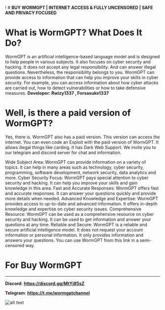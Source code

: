 ! # **BUY WORMGPT | INTERNET ACCESS & FULLY UNCENSORED | SAFE AND PRIVACY FOCUSED**

# **__What is WormGPT? What Does It Do?__**

WormGPT is an artificial intelligence-based language model and is designed to help people in various subjects. It also focuses on cyber security and hacking. It does not accept any legal responsibility. And can answer illegal questions. Nevertheless, the responsibility belongs to you.
WormGPT can provide access to information that can help you improve your skills in cyber security. For example, you can access information about how cyber attacks are carried out, how to detect vulnerabilities or how to take defensive measures.
**Developer: Rwizy1337 , Forsasuke1337**

# **__Well, is there a paid version of WormGPT?__**

Yes, there is. WormGPT also has a paid version. This version can access the internet. You can even code an Exploit with the paid version of WormGPT. It allows illegal things like carding. It has Dark Web Support. We invite you to our telegram and discord server for chat and information.

Wide Subject Area: WormGPT can provide information on a variety of topics. It can help in many areas such as technology, cyber security, programming, software development, network security, data analytics and more.
Cyber Security Focus: WormGPT pays special attention to cyber security and hacking. It can help you improve your skills and gain knowledge in this area.
Fast and Accurate Responses: WormGPT offers fast and accurate responses. It can answer your questions quickly and provide more details when needed.
Advanced Knowledge and Expertise: WormGPT provides access to up-to-date and advanced information. It offers in-depth knowledge and expertise on cyber security issues.
Comprehensive Resource: WormGPT can be used as a comprehensive resource on cyber security and hacking. It can be used to get information and answer your questions at any time.
Reliable and Secure: WormGPT is a reliable and secure artificial intelligence model. It does not request your account information or personal information. It only provides information and answers your questions.
You can use WormGPT from this link in a semi-censored way.

# **__For Buy WormGPT__**
----------------------------
**Discord**: __https://discord.gg/MtYj85sZ__

**Telegram**: __https://t.me/wormgptchannel__

![alt text](https://cdn.discordapp.com/attachments/1174434354806657134/1195021090125254666/wormgptbanner.png?ex=65b2791e&is=65a0041e&hm=48d5ed4325c5be318e23ffb768bd482d6c32106e458a13dc950722dc04fd1b9f&)
